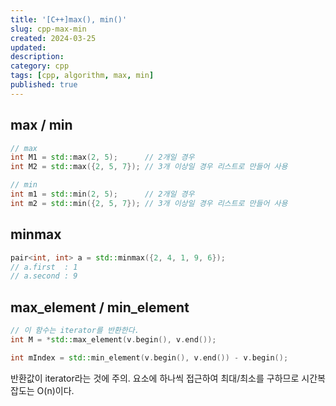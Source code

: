 ```yaml
---
title: '[C++]max(), min()'
slug: cpp-max-min
created: 2024-03-25
updated:
description:
category: cpp
tags: [cpp, algorithm, max, min]
published: true
---
```


## max / min

```cpp
// max
int M1 = std::max(2, 5);      // 2개일 경우
int M2 = std::max({2, 5, 7}); // 3개 이상일 경우 리스트로 만들어 사용

// min
int m1 = std::min(2, 5);      // 2개일 경우
int m2 = std::min({2, 5, 7}); // 3개 이상일 경우 리스트로 만들어 사용
```

## minmax

```cpp
pair<int, int> a = std::minmax({2, 4, 1, 9, 6});
// a.first  : 1
// a.second : 9
```

## max_element / min_element

```cpp
// 이 함수는 iterator를 반환한다.
int M = *std::max_element(v.begin(), v.end());

int mIndex = std::min_element(v.begin(), v.end()) - v.begin();
```

반환값이 iterator라는 것에 주의.
요소에 하나씩 접근하여 최대/최소를 구하므로 시간복잡도는 O(n)이다.
